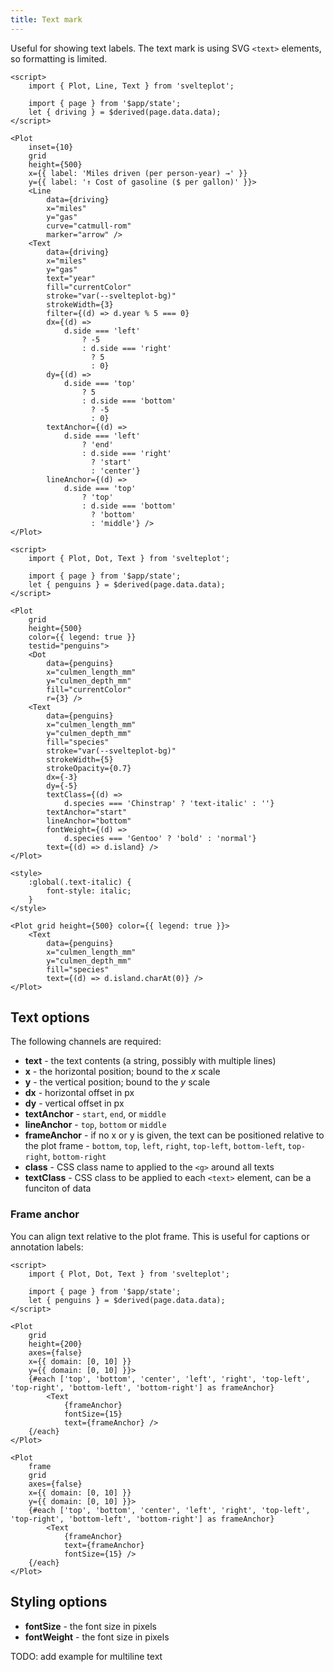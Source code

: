 ```yaml
---
title: Text mark
---
```


Useful for showing text labels. The text mark is using SVG `<text>` elements, so formatting is limited.

```svelte live
<script>
    import { Plot, Line, Text } from 'svelteplot';

    import { page } from '$app/state';
    let { driving } = $derived(page.data.data);
</script>

<Plot
    inset={10}
    grid
    height={500}
    x={{ label: 'Miles driven (per person-year) →' }}
    y={{ label: '↑ Cost of gasoline ($ per gallon)' }}>
    <Line
        data={driving}
        x="miles"
        y="gas"
        curve="catmull-rom"
        marker="arrow" />
    <Text
        data={driving}
        x="miles"
        y="gas"
        text="year"
        fill="currentColor"
        stroke="var(--svelteplot-bg)"
        strokeWidth={3}
        filter={(d) => d.year % 5 === 0}
        dx={(d) =>
            d.side === 'left'
                ? -5
                : d.side === 'right'
                  ? 5
                  : 0}
        dy={(d) =>
            d.side === 'top'
                ? 5
                : d.side === 'bottom'
                  ? -5
                  : 0}
        textAnchor={(d) =>
            d.side === 'left'
                ? 'end'
                : d.side === 'right'
                  ? 'start'
                  : 'center'}
        lineAnchor={(d) =>
            d.side === 'top'
                ? 'top'
                : d.side === 'bottom'
                  ? 'bottom'
                  : 'middle'} />
</Plot>
```

```svelte live
<script>
    import { Plot, Dot, Text } from 'svelteplot';

    import { page } from '$app/state';
    let { penguins } = $derived(page.data.data);
</script>

<Plot
    grid
    height={500}
    color={{ legend: true }}
    testid="penguins">
    <Dot
        data={penguins}
        x="culmen_length_mm"
        y="culmen_depth_mm"
        fill="currentColor"
        r={3} />
    <Text
        data={penguins}
        x="culmen_length_mm"
        y="culmen_depth_mm"
        fill="species"
        stroke="var(--svelteplot-bg)"
        strokeWidth={5}
        strokeOpacity={0.7}
        dx={-3}
        dy={-5}
        textClass={(d) =>
            d.species === 'Chinstrap' ? 'text-italic' : ''}
        textAnchor="start"
        lineAnchor="bottom"
        fontWeight={(d) =>
            d.species === 'Gentoo' ? 'bold' : 'normal'}
        text={(d) => d.island} />
</Plot>

<style>
    :global(.text-italic) {
        font-style: italic;
    }
</style>
```

```svelte
<Plot grid height={500} color={{ legend: true }}>
    <Text
        data={penguins}
        x="culmen_length_mm"
        y="culmen_depth_mm"
        fill="species"
        text={(d) => d.island.charAt(0)} />
</Plot>
```

## Text options

The following channels are required:

- **text** - the text contents (a string, possibly with multiple lines)
- **x** - the horizontal position; bound to the _x_ scale
- **y** - the vertical position; bound to the _y_ scale
- **dx** - horizontal offset in px
- **dy** - vertical offset in px
- **textAnchor** - `start`, `end`, or `middle`
- **lineAnchor** - `top`, `bottom` or `middle`
- **frameAnchor** - if no x or y is given, the text can be positioned relative to the plot frame - `bottom`, `top`, `left`, `right`, `top-left`, `bottom-left`, `top-right`, `bottom-right`
- **class** - CSS class name to applied to the `<g>` around all texts
- **textClass** - CSS class to be applied to each `<text>` element, can be a funciton of data

### Frame anchor

You can align text relative to the plot frame. This is useful for captions or annotation labels:

```svelte live
<script>
    import { Plot, Dot, Text } from 'svelteplot';

    import { page } from '$app/state';
    let { penguins } = $derived(page.data.data);
</script>

<Plot
    grid
    height={200}
    axes={false}
    x={{ domain: [0, 10] }}
    y={{ domain: [0, 10] }}>
    {#each ['top', 'bottom', 'center', 'left', 'right', 'top-left', 'top-right', 'bottom-left', 'bottom-right'] as frameAnchor}
        <Text
            {frameAnchor}
            fontSize={15}
            text={frameAnchor} />
    {/each}
</Plot>
```

```svelte
<Plot
    frame
    grid
    axes={false}
    x={{ domain: [0, 10] }}
    y={{ domain: [0, 10] }}>
    {#each ['top', 'bottom', 'center', 'left', 'right', 'top-left', 'top-right', 'bottom-left', 'bottom-right'] as frameAnchor}
        <Text
            {frameAnchor}
            text={frameAnchor}
            fontSize={15} />
    {/each}
</Plot>
```

## Styling options

- **fontSize** - the font size in pixels
- **fontWeight** - the font size in pixels

TODO: add example for multiline text
